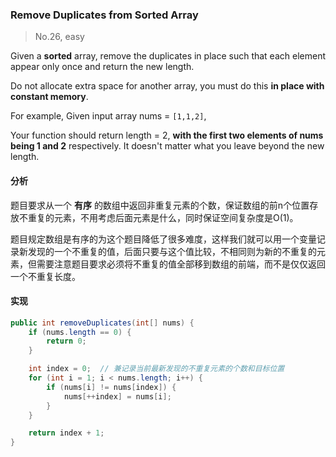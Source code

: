 ### Remove Duplicates from Sorted Array

> No.26, easy

Given a __sorted__ array, remove the duplicates in place such that each element appear only once and return the new length.

Do not allocate extra space for another array, you must do this __in place with constant memory__.

For example,
Given input array nums = `[1,1,2]`,

Your function should return length = 2, __with the first two elements of nums being 1 and 2__ respectively. It doesn't matter what you leave beyond the new length.

#### 分析

题目要求从一个 __有序__ 的数组中返回非重复元素的个数，保证数组的前n个位置存放不重复的元素，不用考虑后面元素是什么，同时保证空间复杂度是O(1)。

题目规定数组是有序的为这个题目降低了很多难度，这样我们就可以用一个变量记录新发现的一个不重复的值，后面只要与这个值比较，不相同则为新的不重复的元素，但需要注意题目要求必须将不重复的值全部移到数组的前端，而不是仅仅返回一个不重复长度。

#### 实现

```java
public int removeDuplicates(int[] nums) {
    if (nums.length == 0) {
        return 0;
    }

    int index = 0;  // 兼记录当前最新发现的不重复元素的个数和目标位置
    for (int i = 1; i < nums.length; i++) {
        if (nums[i] != nums[index]) {
            nums[++index] = nums[i];
        }
    }

    return index + 1;
}
```